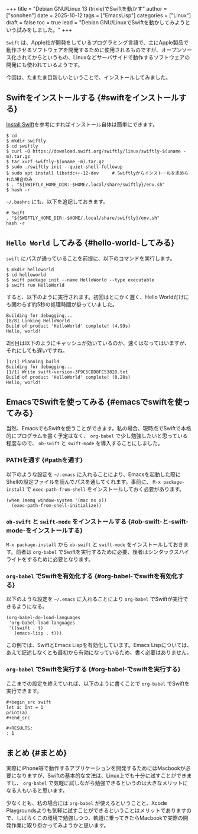 +++
title = "Debian GNU/Linux 13 (trixie)でSwiftを動かす"
author = ["sonohen"]
date = 2025-10-12
tags = ["EmacsLisp"]
categories = ["Linux"]
draft = false
toc = true
lead = "Debian GNU/LinuxでSwiftを動かしてみようという試みをしました。"
+++

`Swift` は、Apple社が開発をしているプログラミング言語で、主にApple製品で動作させるソフトウェアを開発するために使用されるものですが、オープンソース化されてからというもの、Linuxなどサーバサイドで動作するソフトウェアの開発にも使われているようです。

今回は、たまたま目新しいということで、インストールしてみました。


## Swiftをインストールする {#swiftをインストールする}

[Install Swift](https://www.swift.org/install/linux/)を参考にすればインストール自体は簡単にできます。

```shell
$ cd
$ mkdir swiftly
$ cd swiftly
$ curl -O https://download.swift.org/swiftly/linux/swiftly-$(uname -m).tar.gz
$ tar xvzf swiftly-$(uname -m).tar.gz
$ sudo ./swiftly init --quiet-shell-followup
$ sudo apt install libstdc++-12-dev     # Swiftlyからインストールを求められた場合のみ
$ . "${SWIFTLY_HOME_DIR:-$HOME/.local/share/swiftly}/env.sh"
$ hash -r
```

`~/.bashrc` にも、以下を追記しておきます。

<a id="code-snippet--=~-.bashrc= への追記内容"></a>
```shell
# Swift
. "${SWIFTLY_HOME_DIR:-$HOME/.local/share/swiftly}/env.sh"
hash -r
```


## `Hello World` してみる {#hello-world-してみる}

`swift` にパスが通っていることを前提に、以下のコマンドを実行します。

```shell
$ mkdir helloworld
$ cd helloworld
$ swift package init --name HelloWorld --type executable
$ swift run HelloWorld
```

すると、以下のように実行されます。初回はとにかく遅く、Hello Worldだけにも関わらず約5秒の処理時間が掛っていました。

```text
Building for debugging...
[8/8] Linking HelloWorld
Build of product 'HelloWorld' complete! (4.99s)
Hello, world!
```

2回目は以下のようにキャッシュが効いているのか、速くはなってはいますが、それにしても遅いですね。

```text
[1/1] Planning build
Building for debugging...
[1/1] Write swift-version-3F9C5CDD8FC5382D.txt
Build of product 'HelloWorld' complete! (0.20s)
Hello, world!
```


## EmacsでSwiftを使ってみる {#emacsでswiftを使ってみる}

当然、EmacsでもSwiftを使うことができます。私の場合、現時点でSwiftで本格的にプログラムを書く予定はなく、 `org-babel` で少し勉強したいと思っている程度なので、 `ob-swift` と `swift-mode` を導入することにしました。


### PATHを通す {#pathを通す}

以下のような設定を `~/.emacs` に入れることにより、Emacsを起動した際にShellの設定ファイルを読んでパスを通してくれます。事前に、 `M-x package-install` で `exec-path-from-shell` をインストールしておく必要があります。

```emacs-lisp
(when (memq window-system '(mac ns x))
  (exec-path-from-shell-initialize))
```


### `ob-swift` と `swift-mode` をインストールする {#ob-swift-と-swift-mode-をインストールする}

`M-x package-install` から `ob-swift` と `swift-mode` をインストールしておきます。前者は `org-babel` でSwiftを実行するために必要、後者はシンタックスハイライトをするために必要となります。


### `org-babel` でSwiftを有効化する {#org-babel-でswiftを有効化する}

以下のような設定を `~/.emacs` に入れることにより `org-babel` でSwiftが実行できるようになる。

```emacs-lisp
(org-babel-do-load-languages
 'org-babel-load-languages
 '((swift . t)
   (emacs-lisp . t)))
```

この例では、SwiftとEmacs Lispを有効化しています。Emacs Lispについては、あえて記述しなくとも最初から有効になっているため、書く必要はありません。


### `org-babel` でSwiftを実行する {#org-babel-でswiftを実行する}

ここまでの設定を終えていれば、以下のように書くことで `org-babel` でSwiftを実行できます。

```text
#+begin_src swift
let a: Int = 1
print(a)
#+end_src

#+RESULTS:
: 1
```


## まとめ {#まとめ}

実際にiPhone等で動作するアプリケーションを開発するためにはMacbookが必要になりますが、Swiftの基本的な文法は、Linux上でも十分に試すことができますし、 `org-babel` で気軽に試しながら勉強できるというのは大きなメリットになる人もいると思います。

少なくとも、私の場合には `org-babel` が使えるということと、Xcode Playgroundsよりも気軽に試すことができるということはメリットでありますので、しばらくこの環境で勉強しつつ、軌道に乗ってきたらMacbookで実際の開発作業に取り掛かってみようかと思います。
